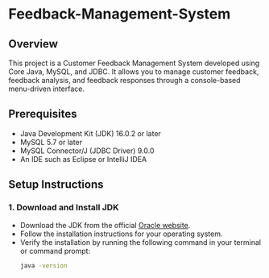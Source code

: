 # Feedback-Management-System

## Overview

This project is a Customer Feedback Management System developed using Core Java, MySQL, and JDBC. It allows you to manage customer feedback, feedback analysis, and feedback responses through a console-based menu-driven interface.

## Prerequisites

- Java Development Kit (JDK) 16.0.2 or later
- MySQL 5.7 or later
- MySQL Connector/J (JDBC Driver) 9.0.0
- An IDE such as Eclipse or IntelliJ IDEA

## Setup Instructions

### 1. Download and Install JDK

- Download the JDK from the official [Oracle website](https://www.oracle.com/java/technologies/javase-jdk16-downloads.html).
- Follow the installation instructions for your operating system.
- Verify the installation by running the following command in your terminal or command prompt:
  ```bash
  java -version
